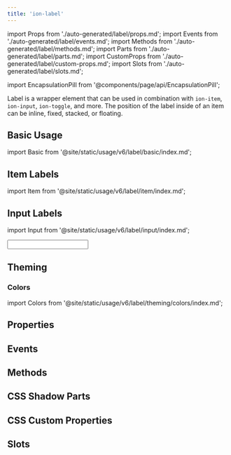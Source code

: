 ```yaml
---
title: 'ion-label'
---
```


import Props from './auto-generated/label/props.md';
import Events from './auto-generated/label/events.md';
import Methods from './auto-generated/label/methods.md';
import Parts from './auto-generated/label/parts.md';
import CustomProps from './auto-generated/label/custom-props.md';
import Slots from './auto-generated/label/slots.md';

<head>
  <title>Item Label Color and Properties for Applications | ion-label</title>
  <meta
    name="description"
    content="Label is a wrapper element that can be used in combination with other Ionic components. Easily design item label colors and other properties with ion-label."
  />
</head>

import EncapsulationPill from '@components/page/api/EncapsulationPill';

<EncapsulationPill type="scoped" />

Label is a wrapper element that can be used in combination with `ion-item`, `ion-input`, `ion-toggle`, and more. The position of the label inside of an item can be inline, fixed, stacked, or floating.

## Basic Usage

import Basic from '@site/static/usage/v6/label/basic/index.md';

<Basic />

## Item Labels

import Item from '@site/static/usage/v6/label/item/index.md';

<Item />

## Input Labels

import Input from '@site/static/usage/v6/label/input/index.md';

<Input />

## Theming

### Colors

import Colors from '@site/static/usage/v6/label/theming/colors/index.md';

<Colors />

## Properties

<Props />

## Events

<Events />

## Methods

<Methods />

## CSS Shadow Parts

<Parts />

## CSS Custom Properties

<CustomProps />

## Slots

<Slots />
